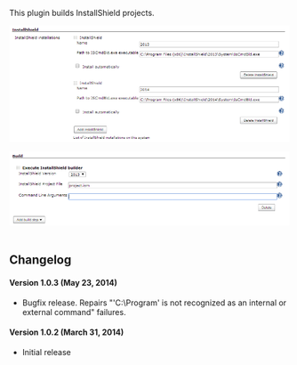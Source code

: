   

This plugin builds InstallShield projects.

  

![](docs/images/installshield_global.png)

![](docs/images/installshield.png)  
 

## Changelog

#### Version 1.0.3 (May 23, 2014)

-   Bugfix release. Repairs "'C:\\Program' is not recognized as an
    internal or external command" failures.

#### Version 1.0.2 (March 31, 2014)

-   Initial release
